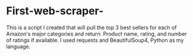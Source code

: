 # First-web-scraper-
This is a script I created that will pull the top 3 best sellers for each of Amazon's major categories and return: Product name, rating, and number of ratings if available. I used requests and BeautifulSoup4, Python as my language.
